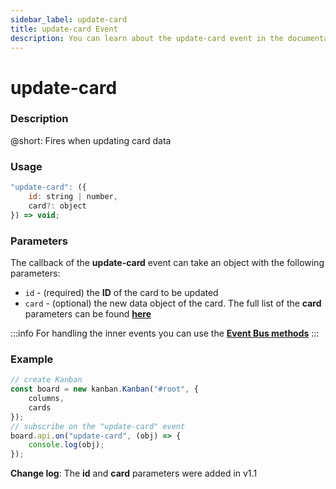 ```yaml
---
sidebar_label: update-card
title: update-card Event
description: You can learn about the update-card event in the documentation of the DHTMLX JavaScript Kanban library. Browse developer guides and API reference, try out code examples and live demos, and download a free 30-day evaluation version of DHTMLX Kanban.
---
```


# update-card

### Description

@short: Fires when updating card data

### Usage

~~~jsx {}
"update-card": ({
	id: string | number,
	card?: object
}) => void;
~~~

### Parameters

The callback of the **update-card** event can take an object with the following parameters:

- `id` - (required) the **ID** of the card to be updated
- `card` - (optional) the new data object of the card. The full list of the **card** parameters can be found [**here**](api/config/js_kanban_cards_config.md)

:::info
For handling the inner events you can use the [**Event Bus methods**](api/api_overview.md/#event-bus-methods)
:::

### Example

~~~jsx {7-9}
// create Kanban
const board = new kanban.Kanban("#root", {
	columns,
	cards
});
// subscribe on the "update-card" event
board.api.on("update-card", (obj) => {
	console.log(obj);
});
~~~

**Change log**: The **id** and **card** parameters were added in v1.1